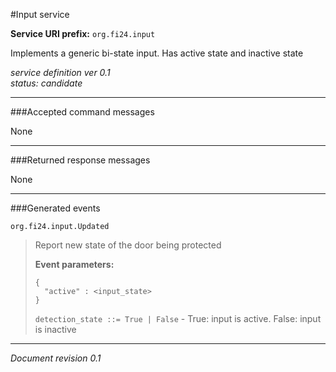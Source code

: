 #Input service

**Service URI prefix:**    `org.fi24.input`

Implements a generic bi-state input. Has active state and inactive state

*service definition ver 0.1*  
*status: candidate*

---

###Accepted command messages

None

---


###Returned response messages

None

---

###Generated events

`org.fi24.input.Updated`
> Report new state of the door being protected
> 
> **Event parameters:**
>```
>{
>   "active" : <input_state>
>}
>```
>
>`detection_state ::= True | False` - True: input is active. False: input is inactive
>

---

*Document revision 0.1*

